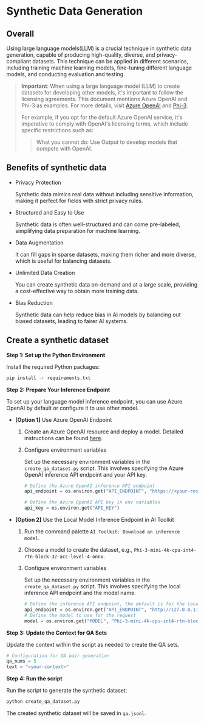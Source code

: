 # Synthetic Data Generation

## Overall

Using large language models(LLM) is a crucial technique in synthetic data generation, capable of producing high-quality, diverse, and privacy-compliant datasets. This technique can be applied in different scenarios, including training machine learning models, fine-tuning different language models, and conducting evaluation and testing.

> **Important**: When using a large language model (LLM) to create datasets for developing other models, it's important to follow the licensing agreements.
> This document mentions Azure OpenAI and Phi-3 as examples. For more details, visit [Azure OpenAI](https://openai.com/policies/business-terms/) and [Phi-3](https://huggingface.co/microsoft/Phi-3-mini-4k-instruct/blob/main/LICENSE).
>
> For example, if you opt for the default Azure OpenAI service, it's imperative to comply with OpenAI's licensing terms, which include specific restrictions such as:
>> What you cannot do:
>> Use Output to develop models that compete with OpenAI.


## Benefits of synthetic data

- Privacy Protection

  Synthetic data mimics real data without including sensitive information, making it perfect for fields with strict privacy rules.

- Structured and Easy to Use

  Synthetic data is often well-structured and can come pre-labeled, simplifying data preparation for machine learning.

- Data Augmentation

  It can fill gaps in sparse datasets, making them richer and more diverse, which is useful for balancing datasets.

- Unlimited Data Creation

  You can create synthetic data on-demand and at a large scale, providing a cost-effective way to obtain more training data.

- Bias Reduction

  Synthetic data can help reduce bias in AI models by balancing out biased datasets, leading to fairer AI systems.

## Create a synthetic dataset

**Step 1: Set up the Python Environment**

Install the required Python packages:

```sh
pip install -r requirements.txt
```

**Step 2: Prepare Your Inference Endpoint**

To set up your language model inference endpoint, you can use Azure OpenAI by default or configure it to use other model.

- **[Option 1]** Use Azure OpenAI Endpoint
  1. Create an Azure OpenAI resource and deploy a model. Detailed instructions can be found [here](https://learn.microsoft.com/azure/ai-services/openai/how-to/create-resource).
  2. Configure environment variables

     Set up the necessary environment variables in the `create_qa_dataset.py` script. This involves specifying the Azure OpenAI inference API endpoint and your API key.

      ```python
      # Define the Azure OpenAI inference API endpoint  
      api_endpoint = os.environ.get("API_ENDPOINT", "https://<your-resource-name>.openai.azure.com/openai/deployments/gpt-4o/chat/completions?api-version=2024-02-15-preview") 

      # Define the Azure OpenAI API key in env variables
      api_key = os.environ.get("API_KEY")  
      ```

- **[Option 2]** Use the Local Model Inference Endpoint in AI Toolkit
  1. Run the command palette `AI Toolkit: Download an inference model`.
  2. Choose a model to create the dataset, e.g., `Phi-3-mini-4k-cpu-int4-rtn-block-32-acc-level-4-onnx`.
  3. Configure environment variables

     Set up the necessary environment variables in the `create_qa_dataset.py` script. This involves specifying the local inference API endpoint and the model name.

      ```python
      # Define the inference API endpoint, the default is for the local API in AI Toolkit
      api_endpoint = os.environ.get("API_ENDPOINT", "http://127.0.0.1:5272/v1/chat/completions") 
      # Define the model to use for the request
      model = os.environ.get("MODEL", "Phi-3-mini-4k-cpu-int4-rtn-block-32-acc-level-4-onnx")
      ```

**Step 3: Update the Context for QA Sets**

Update the context within the script as needed to create the QA sets.

```python
# Configuration for QA pair generation
qa_nums = 5
text = "<your-context>"
```

**Step 4: Run the script**

Run the script to generate the synthetic dataset:

```sh
python create_qa_dataset.py
```

The created synthetic dataset will be saved in `qa.jsonl`.
